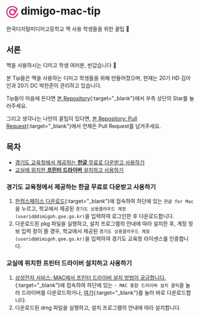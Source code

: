 # <img src="dimigo-logo.png" width="32px" height="32px" style="vertical-align: middle;"> dimigo-mac-tip

한국디지털미디어고등학교 맥 사용 학생들을 위한 꿀팁 🍯

## 서론

맥을 사용하시는 디미고 학생 여러분, 반갑습니다 👋

본 Tip들은 맥을 사용하는 디미고 학생들을 위해 만들어졌으며, 현재는 20기 HD 김아인과 20기 DC 박찬준이 관리하고 있습니다.

Tip들이 마음에 든다면 [본 Repository](https://github.com/kimain050401/dimigo-mac-tip){:target="_blank"}에서 우측 상단의 Star를 눌러주세요.

그리고 생각나는 나만의 꿀팁이 있다면, [본 Repository: Pull Request](https://github.com/kimain050401/dimigo-mac-tip/pulls){:target="_blank"}에서 언제든 Pull Request를 남겨주세요.

## 목차

- [경기도 교육청에서 제공하는 **한글** 무료로 다운받고 사용하기](#경기도-교육청에서-제공하는-한글-무료로-다운받고-사용하기)
- [교실에 위치한 **프린터 드라이버** 설치하고 사용하기](#교실에-위치한-프린터-드라이버-설치하고-사용하기)

### 경기도 교육청에서 제공하는 한글 무료로 다운받고 사용하기

1. [한컴스페이스 다운로드](https://space.malangmalang.com/download){:target="_blank"}에 접속하여 하단에 있는 `한글 for Mac`을 누르고, 학교에서 제공된 `경기도 상용클라우드 계정(userid@dimigoh.goe.go.kr)`을 입력하여 로그인한 후 다운로드합니다.
2. 다운로드된 pkg 파일을 실행하고, 설치 프로그램의 안내에 따라 설치한 후, 계정 정보 입력 창이 뜰 경우, 학교에서 제공된 `경기도 상용클라우드 계정(userid@dimigoh.goe.go.kr)`을 입력하여 경기도 교육청 라이센스를 인증합니다.

### 교실에 위치한 프린터 드라이버 설치하고 사용하기

1. [삼성전자 서비스: MAC에서 프린터 드라이버 설치 방법이 궁금합니다.](https://www.samsungsvc.co.kr/solution/42606){:target="_blank"}에 접속하여 하단에 있는 `☞ MAC 통합 드라이버 설치 클릭`을 눌러 드라이버를 다운로드하거나, [여기](https://h30438.www3.hp.com/pub/softlib/software13/printers/SS/Print_Common_SW/Samsung_Mac_Driver_V3.93.01.dmg){:target="_blank"}를 눌러 바로 다운로드합니다.
2. 다운로드된 dmg 파일을 실행하고, 설치 프로그램의 안내에 따라 설치합니다.